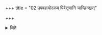 +++
title = "02 उपवहायोदकम् पिबेत्तृणानि चाच्छिन्द्यात्"

+++

<details><summary>थिते</summary>

उपवहायोदकं पिबेत्तृणानि चाच्छिन्द्यात् उप मातरमियादुप स्वसारमुप सगोत्राम् २
</details>
